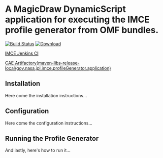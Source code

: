 # A MagicDraw DynamicScript application for executing the IMCE profile generator from OMF bundles.

[![Build Status](https://travis-ci.org/JPL-IMCE/gov.nasa.jpl.imce.profileGenerator.application.svg?branch=master)](https://travis-ci.org/JPL-IMCE/gov.nasa.jpl.imce.profileGenerator.application) [ ![Download](https://api.bintray.com/packages/jpl-imce/gov.nasa.jpl.imce/gov.nasa.jpl.imce.profileGenerator.application/images/download.svg) ](https://bintray.com/jpl-imce/gov.nasa.jpl.imce/gov.nasa.jpl.imce.profileGenerator.application/_latestVersion)

[IMCE Jenkins CI](https://imce-jenkins.jpl.nasa.gov/view/IMCE%20Profiles%20and%20Libraries/job/gov.nasa.jpl.imce.profileGenerator.application/)

[CAE Artifactory(maven-libs-release-local/gov.nasa.jpl.imce.profileGenerator.application)](https://cae-artifactory.jpl.nasa.gov/artifactory/webapp/#/artifacts/browse/tree/General/maven-libs-release-local/gov/nasa/jpl/imce/gov.nasa.jpl.imce.profileGenerator.application_2.11)

## Installation

Here come the installation instructions...

## Configuration

Here come the configuration instructions...

## Running the Profile Generator

And lastly, here's how to run it...
